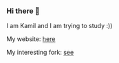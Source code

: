 ### Hi there 👋

I am Kamil and I am trying to study :)) 

My website: 
[here](http://kamil-stecyk.ct8.pl/)

My interesting fork:
[see](https://github.com/kamilstecyk/SMARTS)

